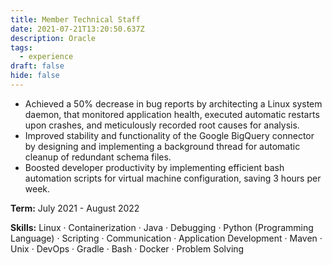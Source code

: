 ```yaml
---
title: Member Technical Staff
date: 2021-07-21T13:20:50.637Z
description: Oracle
tags:
  - experience
draft: false
hide: false
---
```


- Achieved a 50% decrease in bug reports by architecting a Linux system daemon, that monitored application health, executed automatic restarts upon crashes, and meticulously recorded root causes for analysis.
- Improved stability and functionality of the Google BigQuery connector by designing and implementing a background thread for automatic cleanup of redundant schema files.
- Boosted developer productivity by implementing efficient bash automation scripts for virtual machine configuration, saving 3 hours per week.

**Term:** July 2021 - August 2022

**Skills:** Linux · Containerization · Java · Debugging · Python (Programming Language) · Scripting · Communication · Application Development · Maven · Unix · DevOps · Gradle · Bash · Docker · Problem Solving
